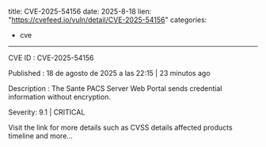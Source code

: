  
title: CVE-2025-54156
date: 2025-8-18
lien: "https://cvefeed.io/vuln/detail/CVE-2025-54156"
categories:
  - cve
---

CVE ID : CVE-2025-54156

Published :  18 de agosto de 2025 a las 22:15 | 23 minutos ago

Description : The Sante PACS Server Web Portal sends credential information without encryption.

Severity: 9.1 | CRITICAL

Visit the link for more details
such as CVSS details
affected products
timeline
and more...
